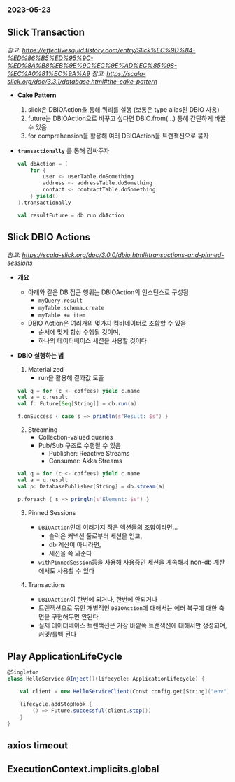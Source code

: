 ### 2023-05-23

## Slick Transaction
*참고: https://effectivesquid.tistory.com/entry/Slick%EC%9D%84-%ED%86%B5%ED%95%9C-%ED%8A%B8%EB%9E%9C%EC%9E%AD%EC%85%98-%EC%A0%81%EC%9A%A9*
*참고: https://scala-slick.org/doc/3.3.1/database.html#the-cake-pattern*
- **Cake Pattern**
  1. slick은 DBIOAction을 통해 쿼리를 실행 (보통은 type alias된 DBIO 사용)
  2. future는 DBIOAction으로 바꾸고 싶다면 DBIO.from(...) 통해 간단하게 바꿀 수 있음
  3. for comprehension을 활용해 여러 DBIOAction을 트랜잭션으로 묶자

- **`transactionally`** 를 통해 감싸주자
    ```scala
    val dbAction = (
        for {
            user <- userTable.doSomething
            address <- addressTable.doSomething
            contact <- contractTable.doSomething
        } yield()
    ).transactionally
    
    val resultFuture = db run dbAction
    ```

## Slick DBIO Actions
*참고: https://scala-slick.org/doc/3.0.0/dbio.html#transactions-and-pinned-sessions*
- **개요**
  - 아래와 같은 DB 접근 행위는 DBIOAction의 인스턴스로 구성됨
    - `myQuery.result`
    - `myTable.schema.create`
    - `myTable += item`
  - DBIO Action은 여러개의 몇가지 컴비네이터로 조합할 수 있음
    - 순서에 맞게 항상 수행될 것이며,
    - 하나의 데이터베이스 세션을 사용할 것이다

- **DBIO 실행하는 법**
  1. Materialized
     - run을 활용해 결과값 도출
    ```scala
    val q = for (c <- coffees) yield c.name
    val a = q.result
    val f: Future[Seq[String]] = db.run(a)
    
    f.onSuccess { case s => println(s"Result: $s") }
    ```
  
  2. Streaming
     - Collection-valued queries
     - Pub/Sub 구조로 수행될 수 있음
       - Publisher: Reactive Streams
       - Consumer: Akka Streams
    ```scala
    val q = for (c <- coffees) yield c.name
    val a = q.result
    val p: DatabasePublisher[String] = db.stream(a)
    
    p.foreach { s => pringln(s"Element: $s") }
    ```

  3. Pinned Sessions
     - `DBIOAction`인데 여러가지 작은 액션들의 조합이라면...
       - 슬릭은 커넥션 풀로부터 세션을 얻고, 
       - db 계산이 아니라면,
       - 세션을 쓱 놔준다
     - `withPinnedSession`등을 사용해 사용중인 세션을 계속해서 non-db 계산에서도 사용할 수 있다
  
  4. Transactions
     - `DBIOAction`이 한번에 되거나, 한번에 안되거나
     - 트랜잭션으로 묶인 개별적인 `DBIOAction`에 대해서는 에러 복구에 대한 측면을 구현해두면 안된다
     - 실제 데이터베이스 트랜잭션은 가장 바깥쪽 트랜잭션에 대해서만 생성되며, 커밋/롤백 된다

## Play ApplicationLifeCycle

```scala
@Singleton
class HelloService @Inject()(lifecycle: ApplicationLifecycle) {

    val client = new HelloServiceClient(Const.config.get[String]("env"))

    lifecycle.addStopHook {
        () => Future.successful(client.stop())
    }
}
```


## axios timeout

## ExecutionContext.implicits.global